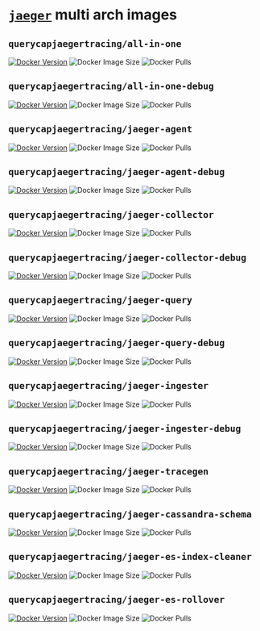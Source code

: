 # [`jaeger`](https://github.com/jaegertracing/jaeger) multi arch images

## `querycapjaegertracing/all-in-one`
[![Docker Version](https://img.shields.io/docker/v/querycapjaegertracing/all-in-one?sort=semver)](https://hub.docker.com/r/querycapjaegertracing/all-in-one/tags)
![Docker Image Size](https://img.shields.io/docker/image-size/querycapjaegertracing/all-in-one?sort=semver)
![Docker Pulls](https://img.shields.io/docker/pulls/querycapjaegertracing/all-in-one)

## `querycapjaegertracing/all-in-one-debug`
[![Docker Version](https://img.shields.io/docker/v/querycapjaegertracing/all-in-one-debug?sort=semver)](https://hub.docker.com/r/querycapjaegertracing/all-in-one-debug/tags)
![Docker Image Size](https://img.shields.io/docker/image-size/querycapjaegertracing/all-in-one-debug?sort=semver)
![Docker Pulls](https://img.shields.io/docker/pulls/querycapjaegertracing/all-in-one-debug)

## `querycapjaegertracing/jaeger-agent`
[![Docker Version](https://img.shields.io/docker/v/querycapjaegertracing/jaeger-agent?sort=semver)](https://hub.docker.com/r/querycapjaegertracing/jaeger-agent/tags)
![Docker Image Size](https://img.shields.io/docker/image-size/querycapjaegertracing/jaeger-agent?sort=semver)
![Docker Pulls](https://img.shields.io/docker/pulls/querycapjaegertracing/jaeger-agent)

## `querycapjaegertracing/jaeger-agent-debug`
[![Docker Version](https://img.shields.io/docker/v/querycapjaegertracing/jaeger-agent-debug?sort=semver)](https://hub.docker.com/r/querycapjaegertracing/jaeger-agent-debug/tags)
![Docker Image Size](https://img.shields.io/docker/image-size/querycapjaegertracing/jaeger-agent-debug?sort=semver)
![Docker Pulls](https://img.shields.io/docker/pulls/querycapjaegertracing/jaeger-agent-debug)

## `querycapjaegertracing/jaeger-collector`
[![Docker Version](https://img.shields.io/docker/v/querycapjaegertracing/jaeger-collector?sort=semver)](https://hub.docker.com/r/querycapjaegertracing/jaeger-collector/tags)
![Docker Image Size](https://img.shields.io/docker/image-size/querycapjaegertracing/jaeger-collector?sort=semver)
![Docker Pulls](https://img.shields.io/docker/pulls/querycapjaegertracing/jaeger-collector)

## `querycapjaegertracing/jaeger-collector-debug`
[![Docker Version](https://img.shields.io/docker/v/querycapjaegertracing/jaeger-collector-debug?sort=semver)](https://hub.docker.com/r/querycapjaegertracing/jaeger-collector-debug/tags)
![Docker Image Size](https://img.shields.io/docker/image-size/querycapjaegertracing/jaeger-collector-debug?sort=semver)
![Docker Pulls](https://img.shields.io/docker/pulls/querycapjaegertracing/jaeger-collector-debug)

## `querycapjaegertracing/jaeger-query`
[![Docker Version](https://img.shields.io/docker/v/querycapjaegertracing/jaeger-query?sort=semver)](https://hub.docker.com/r/querycapjaegertracing/jaeger-query/tags)
![Docker Image Size](https://img.shields.io/docker/image-size/querycapjaegertracing/jaeger-query?sort=semver)
![Docker Pulls](https://img.shields.io/docker/pulls/querycapjaegertracing/jaeger-query)

## `querycapjaegertracing/jaeger-query-debug`
[![Docker Version](https://img.shields.io/docker/v/querycapjaegertracing/jaeger-query-debug?sort=semver)](https://hub.docker.com/r/querycapjaegertracing/jaeger-query-debug/tags)
![Docker Image Size](https://img.shields.io/docker/image-size/querycapjaegertracing/jaeger-query-debug?sort=semver)
![Docker Pulls](https://img.shields.io/docker/pulls/querycapjaegertracing/jaeger-query-debug)

## `querycapjaegertracing/jaeger-ingester`
[![Docker Version](https://img.shields.io/docker/v/querycapjaegertracing/jaeger-ingester?sort=semver)](https://hub.docker.com/r/querycapjaegertracing/jaeger-ingester/tags)
![Docker Image Size](https://img.shields.io/docker/image-size/querycapjaegertracing/jaeger-ingester?sort=semver)
![Docker Pulls](https://img.shields.io/docker/pulls/querycapjaegertracing/jaeger-ingester)

## `querycapjaegertracing/jaeger-ingester-debug`
[![Docker Version](https://img.shields.io/docker/v/querycapjaegertracing/jaeger-ingester-debug?sort=semver)](https://hub.docker.com/r/querycapjaegertracing/jaeger-ingester-debug/tags)
![Docker Image Size](https://img.shields.io/docker/image-size/querycapjaegertracing/jaeger-ingester-debug?sort=semver)
![Docker Pulls](https://img.shields.io/docker/pulls/querycapjaegertracing/jaeger-ingester-debug)

## `querycapjaegertracing/jaeger-tracegen`
[![Docker Version](https://img.shields.io/docker/v/querycapjaegertracing/jaeger-tracegen?sort=semver)](https://hub.docker.com/r/querycapjaegertracing/jaeger-tracegen/tags)
![Docker Image Size](https://img.shields.io/docker/image-size/querycapjaegertracing/jaeger-tracegen?sort=semver)
![Docker Pulls](https://img.shields.io/docker/pulls/querycapjaegertracing/jaeger-tracegen)

## `querycapjaegertracing/jaeger-cassandra-schema`
[![Docker Version](https://img.shields.io/docker/v/querycapjaegertracing/jaeger-cassandra-schema?sort=semver)](https://hub.docker.com/r/querycapjaegertracing/jaeger-cassandra-schema/tags)
![Docker Image Size](https://img.shields.io/docker/image-size/querycapjaegertracing/jaeger-cassandra-schema?sort=semver)
![Docker Pulls](https://img.shields.io/docker/pulls/querycapjaegertracing/jaeger-cassandra-schema)

## `querycapjaegertracing/jaeger-es-index-cleaner`
[![Docker Version](https://img.shields.io/docker/v/querycapjaegertracing/jaeger-es-index-cleaner?sort=semver)](https://hub.docker.com/r/querycapjaegertracing/jaeger-es-index-cleaner/tags)
![Docker Image Size](https://img.shields.io/docker/image-size/querycapjaegertracing/jaeger-es-index-cleaner?sort=semver)
![Docker Pulls](https://img.shields.io/docker/pulls/querycapjaegertracing/jaeger-es-index-cleaner)

## `querycapjaegertracing/jaeger-es-rollover`
[![Docker Version](https://img.shields.io/docker/v/querycapjaegertracing/jaeger-es-rollover?sort=semver)](https://hub.docker.com/r/querycapjaegertracing/jaeger-es-rollover/tags)
![Docker Image Size](https://img.shields.io/docker/image-size/querycapjaegertracing/jaeger-es-rollover?sort=semver)
![Docker Pulls](https://img.shields.io/docker/pulls/querycapjaegertracing/jaeger-es-rollover)
